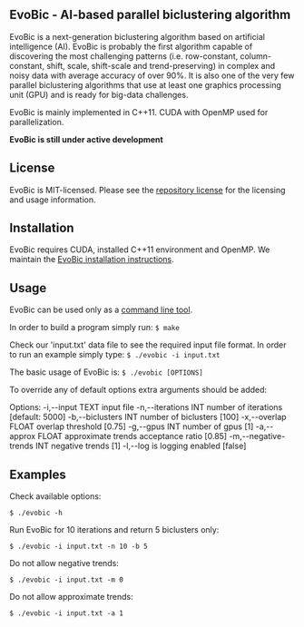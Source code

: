 ## EvoBic - AI-based parallel biclustering algorithm

EvoBic is a next-generation biclustering algorithm based on artificial intelligence (AI). EvoBic is probably the first algorithm capable of discovering the most challenging patterns (i.e. row-constant, column-constant, shift, scale, shift-scale and trend-preserving) in complex and noisy data with average accuracy of over 90%.
It is also one of the very few parallel biclustering algorithms that use at least one graphics processing unit (GPU) and is ready for big-data challenges.

EvoBic is mainly implemented in C++11. CUDA with OpenMP used for parallelization.

**EvoBic is still under active development**


## License

EvoBic is MIT-licensed. Please see the [repository license](https://github.com/athril/evobic/blob/master/LICENSE) for the licensing and usage information.


## Installation

EvoBic requires CUDA, installed C++11 environment and OpenMP.
We maintain the [EvoBic installation instructions](http://athril.github.io/evobic/installation/).


## Usage

EvoBic can be used only as a [command line tool](http://athril.github.io/evobic/usage/).

In order to build a program simply run:
```$ make```

Check our 'input.txt' data file to see the required input file format. In order to run an example simply type:
```$ ./evobic -i input.txt```

The basic usage of EvoBic is: 
```$ ./evobic [OPTIONS]```

To override any of default options extra arguments should be added:

Options:
  -i,--input TEXT             input file 
  -n,--iterations INT         number of iterations [default: 5000]
  -b,--biclusters INT         number of biclusters [100]
  -x,--overlap FLOAT          overlap threshold [0.75]
  -g,--gpus INT               number of gpus [1]
  -a,--approx FLOAT           approximate trends acceptance ratio [0.85]
  -m,--negative-trends INT    negative trends [1]
  -l,--log                    is logging enabled [false]



## Examples

Check available options:
```Shell
$ ./evobic -h
```

Run EvoBic for 10 iterations and return 5 biclusters only:
```Shell
$ ./evobic -i input.txt -n 10 -b 5
```

Do not allow negative trends:
```Shell
$ ./evobic -i input.txt -m 0
```

Do not allow approximate trends:
```Shell
$ ./evobic -i input.txt -a 1
```

